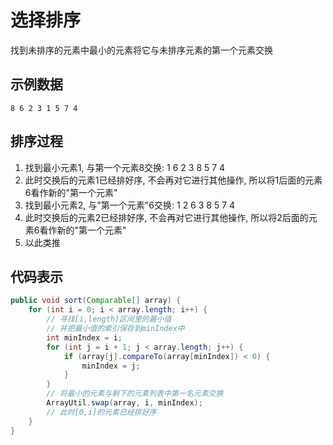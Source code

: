 # 选择排序

找到未排序的元素中最小的元素将它与未排序元素的第一个元素交换

## 示例数据
```
8 6 2 3 1 5 7 4
```
## 排序过程

1. 找到最小元素1, 与第一个元素8交换: 1 6 2 3 8 5 7 4
2. 此时交换后的元素1已经排好序, 不会再对它进行其他操作, 所以将1后面的元素6看作新的"第一个元素"
3. 找到最小元素2, 与"第一个元素"6交换: 1 2 6 3 8 5 7 4
4. 此时交换后的元素2已经排好序, 不会再对它进行其他操作, 所以将2后面的元素6看作新的"第一个元素"
5. 以此类推

## 代码表示

```java
public void sort(Comparable[] array) {
    for (int i = 0; i < array.length; i++) {
        // 寻找[i,length)区间里的最小值
        // 并把最小值的索引保存到minIndex中
        int minIndex = i;
        for (int j = i + 1; j < array.length; j++) {
            if (array[j].compareTo(array[minIndex]) < 0) {
                minIndex = j;
            }
        }
        // 将最小的元素与剩下的元素列表中第一名元素交换
        ArrayUtil.swap(array, i, minIndex);
        // 此时[0,i]的元素已经排好序
    }
}
```
